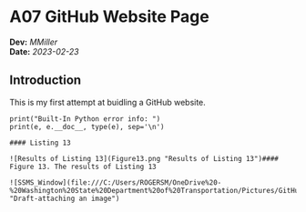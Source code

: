 # A07 GitHub Website Page 
**Dev:** *MMiller*   
**Date:** *2023-02-23*


## Introduction
This is my first attempt at buidling a GitHub website.

    print("Built-In Python error info: ")
    print(e, e.__doc__, type(e), sep='\n')
```
#### Listing 13
                        
![Results of Listing 13](Figure13.png "Results of Listing 13")#### Figure 13. The results of Listing 13

![SSMS_Window](file:///C:/Users/ROGERSM/OneDrive%20-%20Washington%20State%20Department%20of%20Transportation/Pictures/GitHub_Pic.png "Draft-attaching an image")
